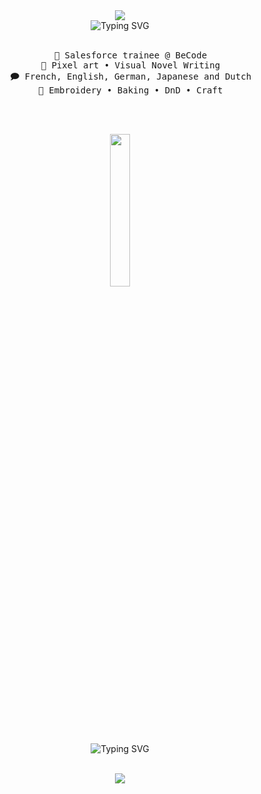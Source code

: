 <div align="center">
<img src="https://github.com/anaissnnk/anaissnnk/assets/146928546/82c2ba4e-d996-4a12-a628-e8b9496b856e"/><br>
<img src="https://readme-typing-svg.demolab.com?font=Chivo+Mono&weight=300&size=15&duration=4000&pause=100&color=F79077&center=true&vCenter=true&multiline=true&random=false&width=435&lines=Hello%2C+I'm+Ana%C3%AFs!;I'm+a+Salesforce+trainee+and+craft+lover." alt="Typing SVG"/>
<br><br>
<pre>
    💼 Salesforce trainee @ BeCode
    🎨 Pixel art • Visual Novel Writing
    🗩 French, English, German, Japanese and Dutch
    🧵 Embroidery • Baking • DnD • Craft
</pre>
<br><br>

<img src="https://github.com/anaissnnk/anaissnnk/assets/146928546/680e5554-a026-457f-bd5d-0f887153a9a6" width="25%"/><br>
<img src="https://readme-typing-svg.demolab.com?font=Chivo+Mono&size=12&pause=1000&color=1ABEF7&center=true&vCenter=true&random=false&width=435&lines=Meet+Emi%2C+my+DnD+character" alt="Typing SVG"/>
<br><br>
    
[![](https://img.shields.io/badge/linkedin-0a66c2)](https://be.linkedin.com/in/anaïs-sananikone-817841177)
</div>
